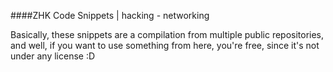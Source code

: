 ####ZHK Code Snippets | hacking - networking

Basically, these snippets are a compilation from multiple public repositories, and well, if you want to use something from here, you're free, since it's not under any license :D
